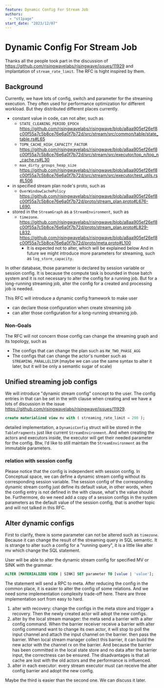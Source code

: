 ```yaml
---
feature: Dynamic Config For Stream Job
authors:
  - "st1page"
start_date: "2023/12/07"
---
```


# Dynamic Config For Stream Job

Thanks all the people took part in the discussion of https://github.com/risingwavelabs/risingwave/issues/11929 and implantation of `stream_rate_limit`. The RFC is hight inspired by them.

## Background
Currently, we have lots of config, switch and parameter for the streaming execution. They often used for performance optimization for different workload. But they distributed different places currently.
- constant value in code, can not alter, such as 
  - `STATE_CLEANING_PERIOD_EPOCH` https://github.com/risingwavelabs/risingwave/blob/a8aa905ef26ef8c00f55a7c5b8ce76e6a0f7b72d/src/stream/src/common/table/state_table.rs#L65
  - `TOPN_CACHE_HIGH_CAPACITY_FACTOR` https://github.com/risingwavelabs/risingwave/blob/a8aa905ef26ef8c00f55a7c5b8ce76e6a0f7b72d/src/stream/src/executor/top_n/top_n_cache.rs#L30
  - `max_dirty_groups_heap_size` https://github.com/risingwavelabs/risingwave/blob/a8aa905ef26ef8c00f55a7c5b8ce76e6a0f7b72d/src/stream/src/executor/test_utils.rs#L506
- in specified stream plan node's proto, such as 
  - `OverWindowCachePolicy` https://github.com/risingwavelabs/risingwave/blob/a8aa905ef26ef8c00f55a7c5b8ce76e6a0f7b72d/proto/stream_plan.proto#L676-L690, 
- stored in the `StreamGraph` as a `StreamEnvironment`, such as 
  - `timezone`. https://github.com/risingwavelabs/risingwave/blob/a8aa905ef26ef8c00f55a7c5b8ce76e6a0f7b72d/proto/stream_plan.proto#L829-L832, https://github.com/risingwavelabs/risingwave/blob/a8aa905ef26ef8c00f55a7c5b8ce76e6a0f7b72d/proto/meta.proto#L100
    - It is expected not to alter, which will be explained below
And in future we might introduce more parameters for streaming, such as `log_store_capacity`.

In other database, those parameter is declared by session variable or session config. It is because the compute task is bounded in those batch system and it is not necessary to alter the config for a running job. But for a long-running streaming job, alter the config for a created and processing job is needed.

This RFC will introduce a dynamic config framework to make user
- can declare those configuration when create streaming job
- can alter those configuration for a long-running streaming job. 
### Non-Goals

The RFC will not concern those config can change the streaming graph and its topology, such as
- The configs that can change the plan such as `RW_TWO_PHASE_AGG`
- The configs that can change the actor's number such as `STREAMING_PARALLELISM` (maybe we can use the same syntax to alter it later, but it will be only a semantic sugar of scale)

## Unified streaming job configs

We will introduce "dynamic stream config" concept to the user. The config entries in that can be set in the with clause when creating and we have a lots of discussion in the issue https://github.com/risingwavelabs/risingwave/issues/11929.
```SQL
create materialized view mv with ( streaming_rate_limit = 200 );
```

detailed implementation, a `DynamicConfig` struct will be stored in the `TableFragments` just like current `StreamEnvironment`. And when creating the actors and executors inside, the executor will get their needed parameter for the config.
Btw, I‘d like to still maintain the `StreamEnvironment` as the immutable parameters.

### relation with session config

Please notice that the config is independent with session config. In Conceptual space, we can define a dynamic stream config without its corresponding session variable.
The session config of the corresponding dynamic stream config just define its default value, in other words, when the config entry is not defined in the with clause, what's the value should be.
Furthermore, do we need add a copy of a session configs in the system parameters as the default value of the session config, that is another topic and will not talked in this RFC.

## Alter dynamic configs

First to clarify, there is some parameter can not be altered such as `timezone`. Because it can change the result of the streaming query in SQL semantic. It is strange to alter such a config for a "running query", it is a little like alter mv which change the SQL statement.

User will be able to alter the dynamic stream config for specified MV or SINK with the grammar.
```SQL
ALTER [MATERIALIZED VIEW | SINK] SET parameter TO [value | 'value'];
```
The statement will send a RPC to meta. After reducing the config in the common place, it is easier to alter the config of some relations. And we need some implementation complexity trade-off here. There are three implementation sort from easy to hard.

1. alter with recovery: change the configs in the meta store and trigger a recovery. Then the newly created actor will adopt the new configs.
2. alter by the local stream manager: the meta send a barrier with a alter config command. When the barrier receiver receive a barrier with alter config command want to change its own actor, it will stop to poll the input channel and attach the input channel on the barrier. then pass the barrier. When local stream manager collect this barrier, it can build the new actor with the channel rx on the barrier. And because the barrier has been committed in the local state store and no data after the barrier input, the correctness can be ensured. The disadvantages is that all cache are lost with the old actors and the performance is influenced.
3. alter in each executor: every stream executor must can receive the alter config barrier and adopt the new config.

Maybe the third is easier than the second one. We can discuss it later.